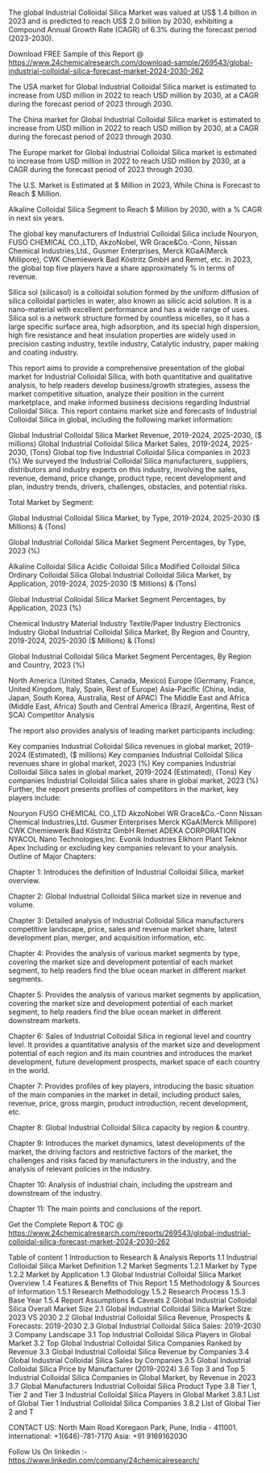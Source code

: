 The global Industrial Colloidal Silica Market was valued at US$ 1.4 billion in 2023 and is predicted to reach US$ 2.0 billion by 2030, exhibiting a Compound Annual Growth Rate (CAGR) of 6.3% during the forecast period (2023-2030).

Download FREE Sample of this Report @ https://www.24chemicalresearch.com/download-sample/269543/global-industrial-colloidal-silica-forecast-market-2024-2030-262

The USA market for Global Industrial Colloidal Silica market is estimated to increase from USD million in 2022 to reach USD million by 2030, at a CAGR during the forecast period of 2023 through 2030.

The China market for Global Industrial Colloidal Silica market is estimated to increase from USD million in 2022 to reach USD million by 2030, at a CAGR during the forecast period of 2023 through 2030.

The Europe market for Global Industrial Colloidal Silica market is estimated to increase from USD million in 2022 to reach USD million by 2030, at a CAGR during the forecast period of 2023 through 2030.

The U.S. Market is Estimated at $ Million in 2023, While China is Forecast to Reach $ Million.

Alkaline Colloidal Silica Segment to Reach $ Million by 2030, with a % CAGR in next six years.

The global key manufacturers of Industrial Colloidal Silica include Nouryon, FUSO CHEMICAL CO.,LTD, AkzoNobel, WR Grace&Co.-Conn, Nissan Chemical Industries,Ltd., Gusmer Enterprises, Merck KGaA(Merck Millipore), CWK Chemiewerk Bad Köstritz GmbH and Remet, etc. in 2023, the global top five players have a share approximately % in terms of revenue.

Silica sol (silicasol) is a colloidal solution formed by the uniform diffusion of silica colloidal particles in water, also known as silicic acid solution. It is a nano-material with excellent performance and has a wide range of uses. Silica sol is a network structure formed by countless micelles, so it has a large specific surface area, high adsorption, and its special high dispersion, high fire resistance and heat insulation properties are widely used in precision casting industry, textile industry, Catalytic industry, paper making and coating industry.

This report aims to provide a comprehensive presentation of the global market for Industrial Colloidal Silica, with both quantitative and qualitative analysis, to help readers develop business/growth strategies, assess the market competitive situation, analyze their position in the current marketplace, and make informed business decisions regarding Industrial Colloidal Silica. This report contains market size and forecasts of Industrial Colloidal Silica in global, including the following market information:

Global Industrial Colloidal Silica Market Revenue, 2019-2024, 2025-2030, ($ millions)
Global Industrial Colloidal Silica Market Sales, 2019-2024, 2025-2030, (Tons)
Global top five Industrial Colloidal Silica companies in 2023 (%)
We surveyed the Industrial Colloidal Silica manufacturers, suppliers, distributors and industry experts on this industry, involving the sales, revenue, demand, price change, product type, recent development and plan, industry trends, drivers, challenges, obstacles, and potential risks.

Total Market by Segment:

Global Industrial Colloidal Silica Market, by Type, 2019-2024, 2025-2030 ($ Millions) & (Tons)

Global Industrial Colloidal Silica Market Segment Percentages, by Type, 2023 (%)

Alkaline Colloidal Silica
Acidic Colloidal Silica
Modified Colloidal Silica
Ordinary Colloidal Silica
Global Industrial Colloidal Silica Market, by Application, 2019-2024, 2025-2030 ($ Millions) & (Tons)

Global Industrial Colloidal Silica Market Segment Percentages, by Application, 2023 (%)

Chemical Industry
Material Industry
Textile/Paper Industry
Electronics Industry
Global Industrial Colloidal Silica Market, By Region and Country, 2019-2024, 2025-2030 ($ Millions) & (Tons)

Global Industrial Colloidal Silica Market Segment Percentages, By Region and Country, 2023 (%)

North America (United States, Canada, Mexico)
Europe (Germany, France, United Kingdom, Italy, Spain, Rest of Europe)
Asia-Pacific (China, India, Japan, South Korea, Australia, Rest of APAC)
The Middle East and Africa (Middle East, Africa)
South and Central America (Brazil, Argentina, Rest of SCA)
Competitor Analysis

The report also provides analysis of leading market participants including:

Key companies Industrial Colloidal Silica revenues in global market, 2019-2024 (Estimated), ($ millions)
Key companies Industrial Colloidal Silica revenues share in global market, 2023 (%)
Key companies Industrial Colloidal Silica sales in global market, 2019-2024 (Estimated), (Tons)
Key companies Industrial Colloidal Silica sales share in global market, 2023 (%)
Further, the report presents profiles of competitors in the market, key players include:

Nouryon
FUSO CHEMICAL CO.,LTD
AkzoNobel
WR Grace&Co.-Conn
Nissan Chemical Industries,Ltd.
Gusmer Enterprises
Merck KGaA(Merck Millipore)
CWK Chemiewerk Bad Köstritz GmbH
Remet
ADEKA CORPORATION
NYACOL Nano Technologies,Inc.
Evonik Industries
Elkhorn Plant
Teknor Apex
Including or excluding key companies relevant to your analysis.
Outline of Major Chapters:

Chapter 1: Introduces the definition of Industrial Colloidal Silica, market overview.

Chapter 2: Global Industrial Colloidal Silica market size in revenue and volume.

Chapter 3: Detailed analysis of Industrial Colloidal Silica manufacturers competitive landscape, price, sales and revenue market share, latest development plan, merger, and acquisition information, etc.

Chapter 4: Provides the analysis of various market segments by type, covering the market size and development potential of each market segment, to help readers find the blue ocean market in different market segments.

Chapter 5: Provides the analysis of various market segments by application, covering the market size and development potential of each market segment, to help readers find the blue ocean market in different downstream markets.

Chapter 6: Sales of Industrial Colloidal Silica in regional level and country level. It provides a quantitative analysis of the market size and development potential of each region and its main countries and introduces the market development, future development prospects, market space of each country in the world.

Chapter 7: Provides profiles of key players, introducing the basic situation of the main companies in the market in detail, including product sales, revenue, price, gross margin, product introduction, recent development, etc.

Chapter 8: Global Industrial Colloidal Silica capacity by region & country.

Chapter 9: Introduces the market dynamics, latest developments of the market, the driving factors and restrictive factors of the market, the challenges and risks faced by manufacturers in the industry, and the analysis of relevant policies in the industry.

Chapter 10: Analysis of industrial chain, including the upstream and downstream of the industry.

Chapter 11: The main points and conclusions of the report.

Get the Complete Report & TOC @ https://www.24chemicalresearch.com/reports/269543/global-industrial-colloidal-silica-forecast-market-2024-2030-262

Table of content
1 Introduction to Research & Analysis Reports
1.1 Industrial Colloidal Silica Market Definition
1.2 Market Segments
1.2.1 Market by Type
1.2.2 Market by Application
1.3 Global Industrial Colloidal Silica Market Overview
1.4 Features & Benefits of This Report
1.5 Methodology & Sources of Information
1.5.1 Research Methodology
1.5.2 Research Process
1.5.3 Base Year
1.5.4 Report Assumptions & Caveats
2 Global Industrial Colloidal Silica Overall Market Size
2.1 Global Industrial Colloidal Silica Market Size: 2023 VS 2030
2.2 Global Industrial Colloidal Silica Revenue, Prospects & Forecasts: 2019-2030
2.3 Global Industrial Colloidal Silica Sales: 2019-2030
3 Company Landscape
3.1 Top Industrial Colloidal Silica Players in Global Market
3.2 Top Global Industrial Colloidal Silica Companies Ranked by Revenue
3.3 Global Industrial Colloidal Silica Revenue by Companies
3.4 Global Industrial Colloidal Silica Sales by Companies
3.5 Global Industrial Colloidal Silica Price by Manufacturer (2019-2024)
3.6 Top 3 and Top 5 Industrial Colloidal Silica Companies in Global Market, by Revenue in 2023
3.7 Global Manufacturers Industrial Colloidal Silica Product Type
3.8 Tier 1, Tier 2 and Tier 3 Industrial Colloidal Silica Players in Global Market
3.8.1 List of Global Tier 1 Industrial Colloidal Silica Companies
3.8.2 List of Global Tier 2 and T

CONTACT US:
North Main Road Koregaon Park, Pune, India - 411001.
International: +1(646)-781-7170
Asia: +91 9169162030

Follow Us On linkedin :- https://www.linkedin.com/company/24chemicalresearch/
